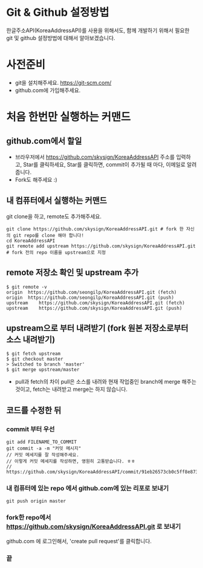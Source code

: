 # Git & Github 설정방법

한글주소API(KoreaAddressAPI)를 사용을 위해서도, 함께 개발하기 위해서 필요한 git 및 github 설정방법에 대해서 알아보겠습니다.

# 사전준비
* git을 설치해주세요. https://git-scm.com/
* github.com에 가입해주세요.

# 처음 한번만 실행하는 커맨드
## github.com에서 할일
* 브라우저에서 https://github.com/skysign/KoreaAddressAPI 주소를 입력하고, Star를 클릭하세요, Star를 클릭하면, commit이 추가될 때 마다, 이메일로 알려줍니다.
* Fork도 해주세요 :)

## 내 컴퓨터에서 실행하는 커맨드
git clone을 하고, remote도 추가해주세요.
```
git clone https://github.com/skysign/KoreaAddressAPI.git # fork 한 자신의 git repo를 clone 해야 합니다!
cd KoreaAddressAPI
git remote add upstream https://github.com/skysign/KoreaAddressAPI.git # fork 전의 repo 이름을 upstream으로 지정
```
## remote 저장소 확인 및 upstream 추가
```
$ git remote -v
origin	https://github.com/seongilp/KoreaAddressAPI.git (fetch)
origin	https://github.com/seongilp/KoreaAddressAPI.git (push)
upstream	https://github.com/skysign/KoreaAddressAPI.git (fetch)
upstream	https://github.com/skysign/KoreaAddressAPI.git (push)
```

## upstream으로 부터 내려받기 (fork 원본 저장소로부터 소스 내려받기)
```
$ git fetch upstream
$ git checkout master
> Switched to branch 'master'
$ git merge upstream/master
```
* pull과 fetch의 차이
pull은 소스를 내려와 현재 작업중인 branch에 merge 해주는 것이고, fetch는 내려받고 merge는 하지 않습니다.


## 코드를 수정한 뒤
### commit 부터 우선
```
git add FILENAME_TO_COMMIT
git commit -a -m "커밋 메시지"
// 커밋 메세지를 잘 작성해주세요.
// 이렇게 커밋 메세지를 작성하면, 영원히 고통받습니다. ㅎㅎ
// https://github.com/skysign/KoreaAddressAPI/commit/91eb26573cb0c5ff8e873d927dd5829d2c100ecd
```

### 내 컴퓨터에 있는 repo 에서 github.com에 있는 리포로 보내기
```
git push origin master
```

### fork한 repo에서 https://github.com/skysign/KoreaAddressAPI.git 로 보내기
github.com 에 로그인해서, 'create pull request'를 클릭합니다.

### 끝
